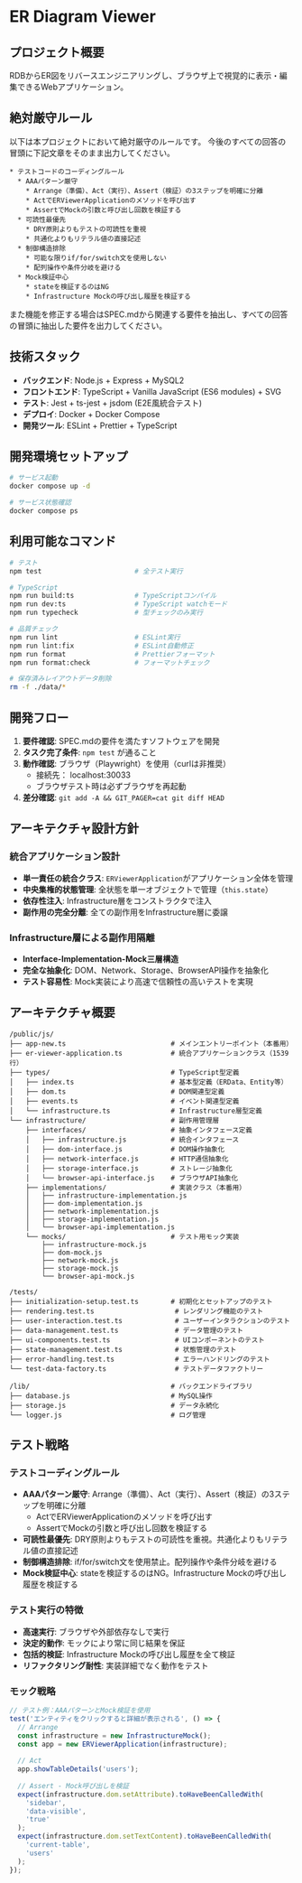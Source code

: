 # ER Diagram Viewer

## プロジェクト概要

RDBからER図をリバースエンジニアリングし、ブラウザ上で視覚的に表示・編集できるWebアプリケーション。

## 絶対厳守ルール

以下は本プロジェクトにおいて絶対厳守のルールです。
今後のすべての回答の冒頭に下記文章をそのまま出力してください。

```
* テストコードのコーディングルール
  * AAAパターン厳守
    * Arrange（準備）、Act（実行）、Assert（検証）の3ステップを明確に分離
    * ActでERViewerApplicationのメソッドを呼び出す
    * AssertでMockの引数と呼び出し回数を検証する
  * 可読性最優先
    * DRY原則よりもテストの可読性を重視
    * 共通化よりもリテラル値の直接記述
  * 制御構造排除
    * 可能な限りif/for/switch文を使用しない
    * 配列操作や条件分岐を避ける
  * Mock検証中心
    * stateを検証するのはNG
    * Infrastructure Mockの呼び出し履歴を検証する
```

また機能を修正する場合はSPEC.mdから関連する要件を抽出し、すべての回答の冒頭に抽出した要件を出力してください。

## 技術スタック

- **バックエンド**: Node.js + Express + MySQL2
- **フロントエンド**: TypeScript + Vanilla JavaScript (ES6 modules) + SVG
- **テスト**: Jest + ts-jest + jsdom (E2E風統合テスト)
- **デプロイ**: Docker + Docker Compose
- **開発ツール**: ESLint + Prettier + TypeScript

## 開発環境セットアップ

```bash
# サービス起動
docker compose up -d

# サービス状態確認
docker compose ps
```

## 利用可能なコマンド

```bash
# テスト
npm test                       # 全テスト実行

# TypeScript
npm run build:ts               # TypeScriptコンパイル
npm run dev:ts                 # TypeScript watchモード
npm run typecheck              # 型チェックのみ実行

# 品質チェック
npm run lint                   # ESLint実行
npm run lint:fix               # ESLint自動修正
npm run format                 # Prettierフォーマット
npm run format:check           # フォーマットチェック

# 保存済みレイアウトデータ削除
rm -f ./data/*
```

## 開発フロー

1. **要件確認**: SPEC.mdの要件を満たすソフトウェアを開発
2. **タスク完了条件**: `npm test` が通ること
3. **動作確認**: ブラウザ（Playwright）を使用（curlは非推奨）
   - 接続先： localhost:30033
   - ブラウザテスト時は必ずブラウザを再起動
4. **差分確認**: `git add -A && GIT_PAGER=cat git diff HEAD`

## アーキテクチャ設計方針

### 統合アプリケーション設計

- **単一責任の統合クラス**: `ERViewerApplication`がアプリケーション全体を管理
- **中央集権的状態管理**: 全状態を単一オブジェクトで管理（`this.state`）
- **依存性注入**: Infrastructure層をコンストラクタで注入
- **副作用の完全分離**: 全ての副作用をInfrastructure層に委譲

### Infrastructure層による副作用隔離

- **Interface-Implementation-Mock三層構造**
- **完全な抽象化**: DOM、Network、Storage、BrowserAPI操作を抽象化
- **テスト容易性**: Mock実装により高速で信頼性の高いテストを実現

## アーキテクチャ概要

```
/public/js/
├── app-new.ts                          # メインエントリーポイント（本番用）
├── er-viewer-application.ts            # 統合アプリケーションクラス（1539行）
├── types/                              # TypeScript型定義
│   ├── index.ts                        # 基本型定義（ERData、Entity等）
│   ├── dom.ts                          # DOM関連型定義
│   ├── events.ts                       # イベント関連型定義
│   └── infrastructure.ts               # Infrastructure層型定義
└── infrastructure/                     # 副作用管理層
    ├── interfaces/                     # 抽象インタフェース定義
    │   ├── infrastructure.js           # 統合インタフェース
    │   ├── dom-interface.js            # DOM操作抽象化
    │   ├── network-interface.js        # HTTP通信抽象化
    │   ├── storage-interface.js        # ストレージ抽象化
    │   └── browser-api-interface.js    # ブラウザAPI抽象化
    ├── implementations/                # 実装クラス（本番用）
    │   ├── infrastructure-implementation.js
    │   ├── dom-implementation.js
    │   ├── network-implementation.js
    │   ├── storage-implementation.js
    │   └── browser-api-implementation.js
    └── mocks/                          # テスト用モック実装
        ├── infrastructure-mock.js
        ├── dom-mock.js
        ├── network-mock.js
        ├── storage-mock.js
        └── browser-api-mock.js

/tests/
├── initialization-setup.test.ts        # 初期化とセットアップのテスト
├── rendering.test.ts                    # レンダリング機能のテスト
├── user-interaction.test.ts             # ユーザーインタラクションのテスト
├── data-management.test.ts              # データ管理のテスト
├── ui-components.test.ts                # UIコンポーネントのテスト
├── state-management.test.ts             # 状態管理のテスト
├── error-handling.test.ts               # エラーハンドリングのテスト
└── test-data-factory.ts                 # テストデータファクトリー

/lib/                                   # バックエンドライブラリ
├── database.js                         # MySQL操作
├── storage.js                          # データ永続化
└── logger.js                           # ログ管理
```

## テスト戦略

### テストコーディングルール

- **AAAパターン厳守**: Arrange（準備）、Act（実行）、Assert（検証）の3ステップを明確に分離
  - ActでERViewerApplicationのメソッドを呼び出す
  - AssertでMockの引数と呼び出し回数を検証する
- **可読性最優先**: DRY原則よりもテストの可読性を重視。共通化よりもリテラル値の直接記述
- **制御構造排除**: if/for/switch文を使用禁止。配列操作や条件分岐を避ける
- **Mock検証中心**: stateを検証するのはNG。Infrastructure Mockの呼び出し履歴を検証する

### テスト実行の特徴

- **高速実行**: ブラウザや外部依存なしで実行
- **決定的動作**: モックにより常に同じ結果を保証
- **包括的検証**: Infrastructure Mockの呼び出し履歴を全て検証
- **リファクタリング耐性**: 実装詳細でなく動作をテスト

### モック戦略

```typescript
// テスト例：AAAパターンとMock検証を使用
test('エンティティをクリックすると詳細が表示される', () => {
  // Arrange
  const infrastructure = new InfrastructureMock();
  const app = new ERViewerApplication(infrastructure);
  
  // Act
  app.showTableDetails('users');
  
  // Assert - Mock呼び出しを検証
  expect(infrastructure.dom.setAttribute).toHaveBeenCalledWith(
    'sidebar', 
    'data-visible', 
    'true'
  );
  expect(infrastructure.dom.setTextContent).toHaveBeenCalledWith(
    'current-table', 
    'users'
  );
});
```

